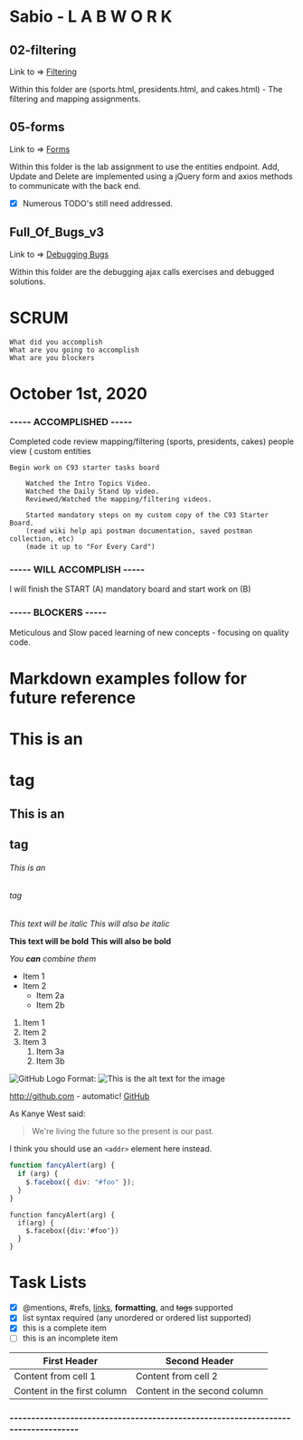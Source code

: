 # Sabio - L A B W O R K

## 02-filtering

Link to => [Filtering](https://github.com/pasciaks/sabio/tree/master/02-filtering)

Within this folder are (sports.html, presidents.html, and cakes.html) - The filtering and mapping assignments.

## 05-forms

Link to => [Forms](https://github.com/pasciaks/sabio/tree/master/05-forms)

Within this folder is the lab assignment to use the entities endpoint. Add, Update and Delete are implemented using a jQuery form and axios methods to communicate with the back end.

- [X] Numerous TODO's still need addressed.

## Full_Of_Bugs_v3

Link to => [Debugging Bugs](https://github.com/pasciaks/sabio/tree/master/Full_Of_Bugs_v3)

Within this folder are the debugging ajax calls exercises and debugged solutions.

# SCRUM

	What did you accomplish
	What are you going to accomplish
	What are you blockers

# October 1st, 2020

### ----- ACCOMPLISHED -----

Completed code review
    mapping/filtering (sports, presidents, cakes)
    people view (
    custom entities

	Begin work on C93 starter tasks board

		Watched the Intro Topics Video.	
		Watched the Daily Stand Up video.
		Reviewed/Watched the mapping/filtering videos.

		Started mandatory steps on my custom copy of the C93 Starter Board.
		(read wiki help api postman documentation, saved postman collection, etc)
		(made it up to "For Every Card")

### ----- WILL ACCOMPLISH -----

I will finish the START (A) mandatory board and start work on (B)

### ----- BLOCKERS -----

Meticulous and Slow paced learning of new concepts - focusing on quality code.


#

#

#

#

#

#

#

#

#

#

#

#

#

#

#

#

#

#

#

#

#

#

#

#

#

#

#

#

# Markdown examples follow for future reference

#

# This is an <h1> tag

## This is an <h2> tag

###### This is an <h6> tag

_This text will be italic_
_This will also be italic_

**This text will be bold**
**This will also be bold**

_You **can** combine them_

- Item 1
- Item 2
  - Item 2a
  - Item 2b

1. Item 1
1. Item 2
1. Item 3
   1. Item 3a
   1. Item 3b

![GitHub Logo](http://lostwords.org/images/penguin.png)
Format: ![This is the alt text for the image](http://lostwords.org/images/ww.png)

http://github.com - automatic!
[GitHub](http://github.com)

As Kanye West said:

> We're living the future so
> the present is our past.

I think you should use an
`<addr>` element here instead.

```javascript
function fancyAlert(arg) {
  if (arg) {
    $.facebox({ div: "#foo" });
  }
}
```

    function fancyAlert(arg) {
      if(arg) {
        $.facebox({div:'#foo'})
      }
    }

# Task Lists

- [x] @mentions, #refs, [links](), **formatting**, and <del>tags</del> supported
- [x] list syntax required (any unordered or ordered list supported)
- [x] this is a complete item
- [ ] this is an incomplete item

| First Header                | Second Header                |
| --------------------------- | ---------------------------- |
| Content from cell 1         | Content from cell 2          |
| Content in the first column | Content in the second column |

### ---------------------------------------------------------------------------------

